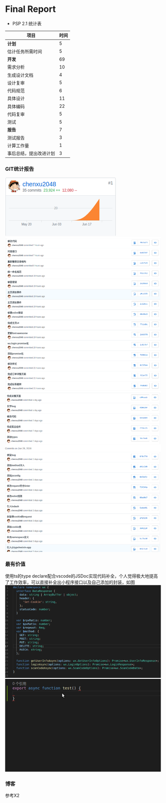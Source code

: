 # Final Report
- PSP 2.1 统计表

| 项目 | 时间 |
|-|-|
|**计划**|5|
|估计任务所需时间|5|
|**开发**|69|
|需求分析|10|
|生成设计文档|4|
|设计复审|5|
|代码规范|6|
|具体设计|11|
|具体编码|22|
|代码复审|5|
|测试|5|
|**报告**|7|
|测试报告|3|
|计算工作量|1|
|事后总结，提出改进计划|3|

### GIT统计报告
![](./assets/15331038.png)
![](./assets/15331038-git-commit-1.png)
![](./assets/15331038-git-commit-2.png)

### 最有价值
使用ts的type declare配合vscode的JSDoc实现代码补全，个人觉得极大地提高了工作效率，可以直接补全出小程序接口以及自己添加的封装，如图
![](./assets/15331038-wx-typings.png)
![](./assets/15331038-wx-typings-2.gif)

### 博客
参考X2
